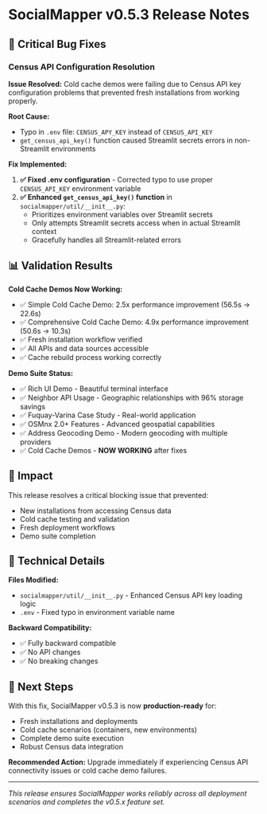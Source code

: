 # SocialMapper v0.5.3 Release Notes

## 🔧 Critical Bug Fixes

### Census API Configuration Resolution

**Issue Resolved:** Cold cache demos were failing due to Census API key configuration problems that prevented fresh installations from working properly.

**Root Cause:** 
- Typo in `.env` file: `CENSUS_APY_KEY` instead of `CENSUS_API_KEY`
- `get_census_api_key()` function caused Streamlit secrets errors in non-Streamlit environments

**Fix Implemented:**
1. **✅ Fixed .env configuration** - Corrected typo to use proper `CENSUS_API_KEY` environment variable
2. **✅ Enhanced `get_census_api_key()` function** in `socialmapper/util/__init__.py`:
   - Prioritizes environment variables over Streamlit secrets
   - Only attempts Streamlit secrets access when in actual Streamlit context
   - Gracefully handles all Streamlit-related errors

## 📊 Validation Results

**Cold Cache Demos Now Working:**
- ✅ Simple Cold Cache Demo: 2.5x performance improvement (56.5s → 22.6s)
- ✅ Comprehensive Cold Cache Demo: 4.9x performance improvement (50.6s → 10.3s)
- ✅ Fresh installation workflow verified
- ✅ All APIs and data sources accessible
- ✅ Cache rebuild process working correctly

**Demo Suite Status:**
- ✅ Rich UI Demo - Beautiful terminal interface
- ✅ Neighbor API Usage - Geographic relationships with 96% storage savings
- ✅ Fuquay-Varina Case Study - Real-world application
- ✅ OSMnx 2.0+ Features - Advanced geospatial capabilities  
- ✅ Address Geocoding Demo - Modern geocoding with multiple providers
- ✅ Cold Cache Demos - **NOW WORKING** after fixes

## 🎯 Impact

This release resolves a critical blocking issue that prevented:
- New installations from accessing Census data
- Cold cache testing and validation
- Fresh deployment workflows
- Demo suite completion

## 🔗 Technical Details

**Files Modified:**
- `socialmapper/util/__init__.py` - Enhanced Census API key loading logic
- `.env` - Fixed typo in environment variable name

**Backward Compatibility:**
- ✅ Fully backward compatible
- ✅ No API changes
- ✅ No breaking changes

## 🚀 Next Steps

With this fix, SocialMapper v0.5.3 is now **production-ready** for:
- Fresh installations and deployments
- Cold cache scenarios (containers, new environments)
- Complete demo suite execution
- Robust Census data integration

**Recommended Action:** Upgrade immediately if experiencing Census API connectivity issues or cold cache demo failures.

---

*This release ensures SocialMapper works reliably across all deployment scenarios and completes the v0.5.x feature set.* 